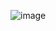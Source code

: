 ![image](https://user-images.githubusercontent.com/78033443/202188280-a7969cf9-5b6c-4a65-90b6-fa7c92f288ca.png)

